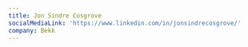 ```yaml
---
title: Jon Sindre Cosgrove
socialMediaLink: 'https://www.linkedin.com/in/jonsindrecosgrove/'
company: Bekk
---
```


